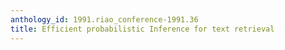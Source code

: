 ```yaml
---
anthology_id: 1991.riao_conference-1991.36
title: Efficient probabilistic Inference for text retrieval
---
```

